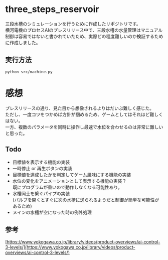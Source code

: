 # three_steps_reservoir

三段水槽のシミュレーションを行うために作成したリポジトリです。  
横河電機のプロセスAIのプレスリリース中で、三段水槽の水量管理はマニュアル制御は容易ではないと書かれていたため、実際どの程度難しいのか検証するために作成しました。

## 実行方法
```
python src/machine.py
```

# 感想
プレスリリースの通り、見た目から想像されるよりはだいぶ難しく感じた。  
ただし、一度コツをつかめば方針が掴めるため、ゲームとしてはそれほど難しくはない。  
一方、複数のパラメータを同時に操作し最速で水位を合わせるのは非常に難しいと思った。

## Todo
- 目標値を表示する機能の実装
- 一時停止 or 再生ボタンの実装
- 目標値を達成したかを判定してゲーム風味にする機能の実装
- 水位の変化をアニメーションとして表示する機能の実装？  
既にプログラムが重いので動作しなくなる可能性あり。
- 水槽同士を繋ぐパイプの実装  
(バルブを開くとすぐに次の水槽に送られるようだと制御が簡単な可能性があるため)
- メインの水槽が空になった時の例外処理  


## 参考
[https://www.yokogawa.co.jp/library/videos/product-overviews/ai-control-3-levels/](https://www.yokogawa.co.jp/library/videos/product-overviews/ai-control-3-levels/)
